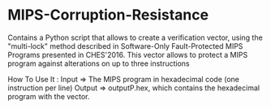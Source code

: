 # MIPS-Corruption-Resistance
Contains a Python script that allows to create a verification vector, using the "multi-lock" method described in
Software-Only Fault-Protected MIPS Programs presented in CHES'2016.
This vector allows to protect a MIPS program against alterations on up to three instructions

How To Use It :
Input => The MIPS program in hexadecimal code (one instruction per line)
Output => outputP.hex, which contains the hexadecimal program with the vector.

